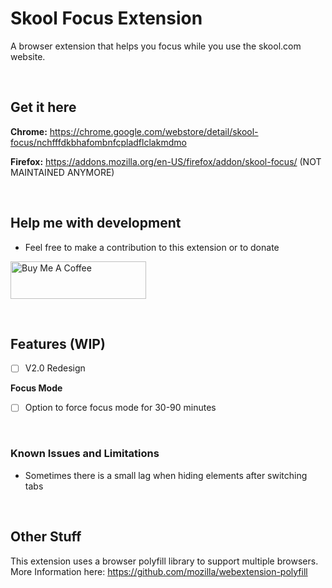 # Skool Focus Extension

A browser extension that helps you focus while you use the skool.com website.

<br>

## Get it here

**Chrome:** https://chrome.google.com/webstore/detail/skool-focus/nchfffdkbhafombnfcpladflclakmdmo

**Firefox:** https://addons.mozilla.org/en-US/firefox/addon/skool-focus/ (NOT MAINTAINED ANYMORE)

<br>

## Help me with development

- Feel free to make a contribution to this extension or to donate

<a href="https://www.buymeacoffee.com/fx64b" target="_blank"><img src="https://cdn.buymeacoffee.com/buttons/v2/arial-yellow.png" alt="Buy Me A Coffee" style="height: 60px !important;width: 217px !important;" ></a>

<br>

## Features (WIP)

- [ ] V2.0 Redesign

**Focus Mode**

- [ ] Option to force focus mode for 30-90 minutes

<br>

### Known Issues and Limitations

- Sometimes there is a small lag when hiding elements after switching tabs

<br>

## Other Stuff

This extension uses a browser polyfill library to support multiple browsers.
More Information here: https://github.com/mozilla/webextension-polyfill
